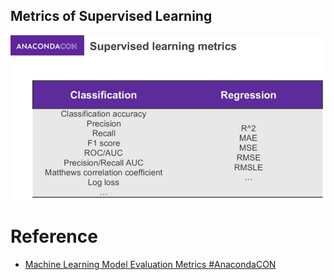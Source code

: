 
## Metrics of Supervised Learning

![sup-metric](img/sup-metric.png)



# Reference
- [Machine Learning Model Evaluation Metrics #AnacondaCON](https://speakerdeck.com/mkhalusova/machine-learning-model-evaluation-metrics-number-anacondacon?slide=3)
